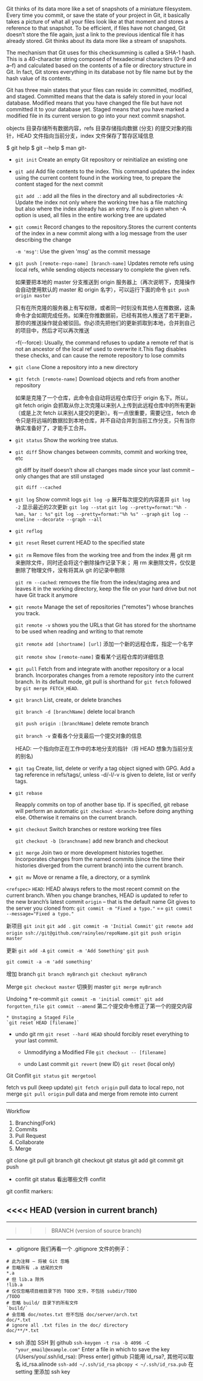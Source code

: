 
Git thinks of its data more like a set of snapshots of a miniature filesystem. Every time you commit, or save the state of your project in Git, it basically takes a picture of what all your files look like at that moment and stores a reference to that snapshot. To be efficient, if files have not changed, Git doesn’t store the file again, just a link to the previous identical file it has already stored. Git thinks about its data more like a stream of snapshots.

The mechanism that Git uses for this checksumming is called a SHA-1 hash. This is a 40-character string composed of hexadecimal characters (0–9 and a–f) and calculated based on the contents of a file or directory structure in Git.
In fact, Git stores everything in its database not by file name but by the hash value of its contents.

Git has three main states that your files can reside in: committed, modified, and staged. Committed means that the data is safely stored in your local database. Modified means that you have changed the file but have not committed it to your database yet. Staged means that you have marked a modified file in its current version to go into your next commit snapshot.
 
objects 目录存储所有数据内容，refs 目录存储指向数据 (分支) 的提交对象的指针，HEAD 文件指向当前分支，index 文件保存了暂存区域信息

$ git help <verb> 
$ git <verb> --help 
$ man git-<verb>


- `git init`
	Create an empty Git repository or reinitialize an existing one
	
- `git add`
	Add file contents to the index. This command updates the index using the current content found in the working tree, to prepare the content staged for the next commit
	
	`git add .`: add all the files in the directory and all subdirectories
	-A: Update the index not only where the working tree has a file matching <pathspec> but also where the index already has an entry. If no <pathspec> is given when -A option is used, all files in the entire working tree are updated
	
- `git commit`
	Record changes to the repository.Stores the current contents of the index in a new commit along with a log message from the user describing the change
	
	`-m 'msg'`: Use the given 'msg' as the commit message
	
	
	
	
- `git push [remote-repo-name] [branch-name]`
	Updates remote refs using local refs, while sending objects necessary to complete the given refs.
	
	如果要把本地的 master 分支推送到 origin 服务器上（再次说明下，克隆操作会自动使用默认的 master 和 origin 名字），可以运行下面的命令
	`git push origin master`
	
	只有在所克隆的服务器上有写权限，或者同一时刻没有其他人在推数据，这条命令才会如期完成任务。如果在你推数据前，已经有其他人推送了若干更新，那你的推送操作就会被驳回。你必须先把他们的更新抓取到本地，合并到自己的项目中，然后才可以再次推送
	
	-f(--force): Usually, the command refuses to update a remote ref that is not an ancestor of the local ref used to overwrite it.This flag disables these checks, and can cause the remote repository to lose commits 
	
- `git clone`
	Clone a repository into a new directory
	
- `git fetch [remote-name]`
	Download objects and refs from another repository
	
	如果是克隆了一个仓库，此命令会自动将远程仓库归于 origin 名下。所以，git fetch origin 会抓取从你上次克隆以来别人上传到此远程仓库中的所有更新（或是上次 fetch 以来别人提交的更新）。有一点很重要，需要记住，fetch 命令只是将远端的数据拉到本地仓库，并不自动合并到当前工作分支，只有当你确实准备好了，才能手工合并。
	
- `git status`
	Show the working tree status.
	
- `git diff`
	Show changes between commits, commit and working tree, etc
	
	git diff by itself doesn’t show all changes made since your last commit – only changes that are still unstaged
	
	`git diff --cached`
	
- `git log`
	Show commit logs
	`git log -p` 展开每次提交的内容差异
	`git log -2` 显示最近的2次更新
	`git log --stat`
	`git log --pretty=format:"%h - %an, %ar : %s"`
	`git log --pretty=format:"%h %s" --graph`
	`git log --oneline --decorate --graph --all`
	
- `git reflog`

- `git reset`
	Reset current HEAD to the specified state
	
- `git rm`
	Remove files from the working tree and from the index
  用 git rm 来删除文件，同时还会将这个删除操作记录下来；
  用 rm 来删除文件，仅仅是删除了物理文件，没有将其从 git 的记录中剔除 
	
	`git rm --cached`:  removes the file from the index/staging area and leaves it in the working directory, keep the file on your hard drive but not have Git track it anymore
	
- `git remote`
	Manage the set of repositories ("remotes") whose branches you track.
	
	`git remote -v`
	shows you the URLs that Git has stored for the shortname to be used when reading and writing to that remote
	
	`git remote add [shortname] [url]`
	添加一个新的远程仓库，指定一个名字
	
	`git remote show [remote-name]` 
	查看某个远程仓库的详细信息
	
- `git pull`
	Fetch from and integrate with another repository or a local branch.
	Incorporates changes from a remote repository into the current branch. In its default mode, git pull is shorthand for `git fetch` followed by `git merge FETCH_HEAD`.
	
- `git branch`
	List, create, or delete branches
	
	`git branch -d [branchName]`
	delete local branch
	
	`git push origin :[branchName]`
	delete remote branch
	
	`git branch -v`
	查看各个分支最后一个提交对象的信息

	
	HEAD: 一个指向你正在工作中的本地分支的指针（将 HEAD 想象为当前分支的别名)
	
- `git tag`
	Create, list, delete or verify a tag object signed with GPG.
	Add a tag reference in refs/tags/, unless -d/-l/-v is given to delete, list or verify tags.
	
- `git rebase`

	Reapply commits on top of another base tip.
	If <branch> is specified, git rebase will perform an automatic `git checkout <branch>` before doing anything else. Otherwise it remains on the current branch.
	
- `git checkout`
	Switch branches or restore working tree files
	
	`git checkout -b [branchname]`
	add new branch and checkout
	
- `git merge`
	Join two or more development histories together.
	Incorporates changes from the named commits (since the time their histories diverged from the current branch) into the current branch.

- `git mv`
	Move or rename a file, a directory, or a symlink


`<refspec>`
`HEAD`: HEAD always refers to the most recent commit on the current branch. When you change branches, HEAD is updated to refer to the new branch’s latest commit
`origin` – that is the default name Git gives to the server you cloned from:
`git commit -m "Fixed a typo."` == `git commit --message="Fixed a typo."` 

新项目
`git init`
`git add .`
`git commit -m 'Initial Commit'`
`git remote add origin ssh://git@github.com/rainyleo/repoName.git`
`git push origin master`

更新
`git add -A`
`git commit -m 'Add Something'`
`git push`

`git commit -a -m 'add something'`

增加 branch
`git branch myBranch`
`git checkout myBranch`
 
Merge
`git checkout master` 切换到 master
`git merge myBranch`



Undoing 
	* re-commit
	```
	git commit -m 'initial commit'
	git add forgotten_file
	git commit --amend
	```
	第二个提交命令修正了第一个的提交内容
	
	* Unstaging a Staged File
	`git reset HEAD [filename]`
  
  * undo git rm
  `git reset --hard HEAD`
  should forcibly reset everything to your last commit.
	
	* Unmodifying a Modified File
	`git checkout -- [filename]`
	
	* undo Last commit
	`git revert` (new ID)
	`git reset` (local only)


Git Conflit
`git status`
`git mergetool`

fetch vs pull (keep update)
`git fetch origin` pull data to local repo, not merge
`git pull origin` pull data and merge from remote into current 

---
Workflow
1. Branching(Fork)
2. Commits
3. Pull Request
4. Collaborate
5. Merge

git clone
git pull
git branch
git checkout
git status
git add
git commit
git push

- conflit
git status 看出哪些文件 conflit

git conflit markers:

<<<< HEAD (version in current branch)
---------
---------
>>>BRANCH (version of source branch)
---

- .gitignore
我们再看一个 .gitignore 文件的例子：
```
# 此为注释 – 将被 Git 忽略
# 忽略所有 .a 结尾的文件
*.a
# 但 lib.a 除外
!lib.a
# 仅仅忽略项目根目录下的 TODO 文件，不包括 subdir/TODO
/TODO
# 忽略 build/ 目录下的所有文件
`build/`
# 会忽略 doc/notes.txt 但不包括 doc/server/arch.txt
doc/*.txt
# ignore all .txt files in the doc/ directory
doc/**/*.txt
```


- ssh
添加 SSH 到 github
`ssh-keygen -t rsa -b 4096 -C "your_email@example.com"`
Enter a file in which to save the key (/Users/you/.ssh/id_rsa): [Press enter]
github 只能用 id_rsa?, 其他可以取名 id_rsa.alinode
`ssh-add ~/.ssh/id_rsa`
`pbcopy < ~/.ssh/id_rsa.pub`
在 setting 里添加 ssh key
